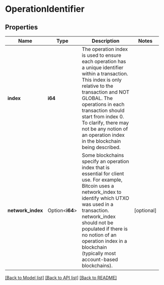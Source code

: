 # OperationIdentifier

## Properties

Name | Type | Description | Notes
------------ | ------------- | ------------- | -------------
**index** | **i64** | The operation index is used to ensure each operation has a unique identifier within a transaction. This index is only relative to the transaction and NOT GLOBAL. The operations in each transaction should start from index 0.  To clarify, there may not be any notion of an operation index in the blockchain being described.  | 
**network_index** | Option<**i64**> | Some blockchains specify an operation index that is essential for client use. For example, Bitcoin uses a network_index to identify which UTXO was used in a transaction.  network_index should not be populated if there is no notion of an operation index in a blockchain (typically most account-based blockchains).  | [optional]

[[Back to Model list]](../README.md#documentation-for-models) [[Back to API list]](../README.md#documentation-for-api-endpoints) [[Back to README]](../README.md)


